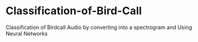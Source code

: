 # Classification-of-Bird-Call
Classification of Birdcall Audio by converting into a spectrogram and Using Neural Networks 
